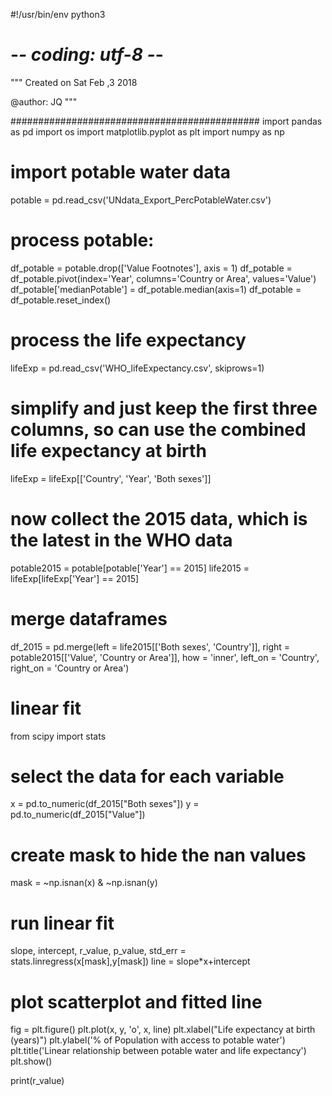 #!/usr/bin/env python3
# -*- coding: utf-8 -*-
"""
Created on Sat Feb ,3 2018

@author: JQ
"""

#############################################
import pandas as pd
import os
import matplotlib.pyplot as plt
import numpy as np


# import potable water data
potable = pd.read_csv('UNdata_Export_PercPotableWater.csv')

# process potable:
df_potable = potable.drop(['Value Footnotes'], axis = 1)
df_potable = df_potable.pivot(index='Year', columns='Country or Area', values='Value')
df_potable['medianPotable'] = df_potable.median(axis=1)
df_potable = df_potable.reset_index()

# process the life expectancy
lifeExp = pd.read_csv('WHO_lifeExpectancy.csv', skiprows=1)

# simplify and just keep the first three columns, so can use the combined life expectancy at birth
lifeExp = lifeExp[['Country', 'Year', 'Both sexes']]

# now collect the 2015 data, which is the latest in the WHO data
potable2015 = potable[potable['Year'] == 2015]
life2015 = lifeExp[lifeExp['Year'] == 2015]

# merge dataframes
df_2015 = pd.merge(left = life2015[['Both sexes', 'Country']], right = potable2015[['Value', 'Country or Area']], how = 'inner', left_on = 'Country', right_on = 'Country or Area')

# linear fit
from scipy import stats

# select the data for each variable
x = pd.to_numeric(df_2015["Both sexes"])
y = pd.to_numeric(df_2015["Value"])

# create mask to hide the nan values
mask = ~np.isnan(x) & ~np.isnan(y)

# run linear fit
slope, intercept, r_value, p_value, std_err = stats.linregress(x[mask],y[mask])
line = slope*x+intercept

# plot scatterplot and fitted line
fig = plt.figure()
plt.plot(x, y, 'o', x, line)
plt.xlabel("Life expectancy at birth (years)")
plt.ylabel('% of Population with access to potable water')
plt.title('Linear relationship between potable water and life expectancy')
plt.show()

print(r_value)
